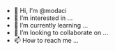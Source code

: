 - 👋 Hi, I’m @modaci
- 👀 I’m interested in ...
- 🌱 I’m currently learning ...
- 💞️ I’m looking to collaborate on ...
- 📫 How to reach me ...

<!---
modaci/modaci is a ✨ special ✨ repository because its `README.md` (this file) appears on your GitHub profile.
You can click the Preview link to take a look at your changes.
--->

